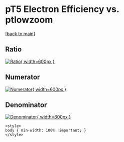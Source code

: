 # pT5 Electron Efficiency vs. ptlowzoom

[[back to main](./)]



## Ratio

[![Ratio](../mtv/var/pT5_11_eff_ptlowzoom.png){ width=600px }](../mtv/var/pT5_11_eff_ptlowzoom.pdf)

## Numerator

[![Numerator](../mtv/num/pT5_11_eff_ptlowzoom_num0.png){ width=600px }](../mtv/num/pT5_11_eff_ptlowzoom_num0.pdf)

## Denominator

[![Denominator](../mtv/den/pT5_11_eff_ptlowzoom_den.png){ width=600px }](../mtv/den/pT5_11_eff_ptlowzoom_den.pdf)


``` {=html}
<style>
body { min-width: 100% !important; }
</style>
```
